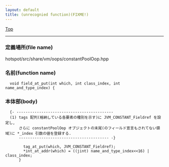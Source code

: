 ```yaml
---
layout: default
title: (unrecognied function)(FIXME!)
---
```

[Top](../index.html)

--- 
### 定義場所(file name)
hotspot/src/share/vm/oops/constantPoolOop.hpp

### 名前(function name)
```
  void field_at_put(int which, int class_index, int name_and_type_index) {
```

### 本体部(body)
```
  {- -------------------------------------------
  (1) tags 配列(格納している各要素の種別を示す)に JVM_CONSTANT_Fieldref を設定し, 
      さらに constantPoolOop オブジェクトの末尾(のフィールド宣言もされてない領域)に *_index 引数の値を登録する.
      ---------------------------------------- -}

	    tag_at_put(which, JVM_CONSTANT_Fieldref);
	    *int_at_addr(which) = ((jint) name_and_type_index<<16) | class_index;
	  }
	
```


